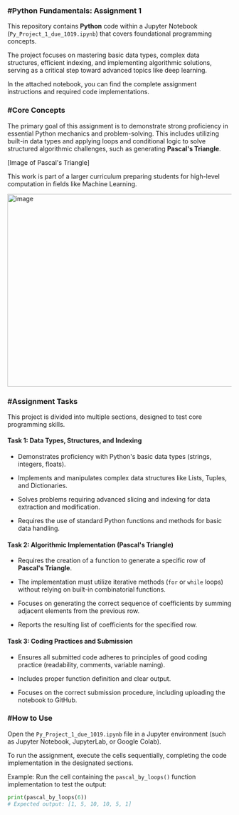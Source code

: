 ### #Python Fundamentals: Assignment 1

This repository contains **Python** code within a Jupyter Notebook (`Py_Project_1_due_1019.ipynb`) that covers foundational programming concepts.

The project focuses on mastering basic data types, complex data structures, efficient indexing, and implementing algorithmic solutions, serving as a critical step toward advanced topics like deep learning.

In the attached notebook, you can find the complete assignment instructions and required code implementations.

### #Core Concepts

The primary goal of this assignment is to demonstrate strong proficiency in essential Python mechanics and problem-solving. This includes utilizing built-in data types and applying loops and conditional logic to solve structured algorithmic challenges, such as generating **Pascal's Triangle**. 

[Image of Pascal's Triangle]


This work is part of a larger curriculum preparing students for high-level computation in fields like Machine Learning.

<img width="804" height="432" alt="image" src="https://github.com/user-attachments/assets/349b1fb0-a9b5-4ada-9f32-746ca9688aeb" />

### #Assignment Tasks

This project is divided into multiple sections, designed to test core programming skills.

#### Task 1: Data Types, Structures, and Indexing

- Demonstrates proficiency with Python's basic data types (strings, integers, floats).

- Implements and manipulates complex data structures like Lists, Tuples, and Dictionaries.

- Solves problems requiring advanced slicing and indexing for data extraction and modification.

- Requires the use of standard Python functions and methods for basic data handling.

#### Task 2: Algorithmic Implementation (Pascal's Triangle)

- Requires the creation of a function to generate a specific row of **Pascal's Triangle**.

- The implementation must utilize iterative methods (`for` or `while` loops) without relying on built-in combinatorial functions.

- Focuses on generating the correct sequence of coefficients by summing adjacent elements from the previous row.

- Reports the resulting list of coefficients for the specified row.

#### Task 3: Coding Practices and Submission

- Ensures all submitted code adheres to principles of good coding practice (readability, comments, variable naming).

- Includes proper function definition and clear output.

- Focuses on the correct submission procedure, including uploading the notebook to GitHub.

### #How to Use

Open the `Py_Project_1_due_1019.ipynb` file in a Jupyter environment (such as Jupyter Notebook, JupyterLab, or Google Colab).

To run the assignment, execute the cells sequentially, completing the code implementation in the designated sections.

Example: Run the cell containing the `pascal_by_loops()` function implementation to test the output:

```python
print(pascal_by_loops(6))
# Expected output: [1, 5, 10, 10, 5, 1]
